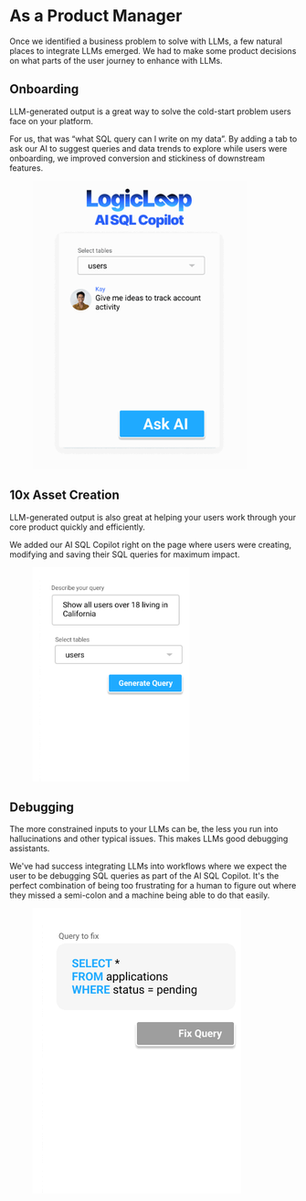 # As a Product Manager

Once we identified a business problem to solve with LLMs, a few natural places to integrate LLMs emerged. We had to make some product decisions on what parts of the user journey to enhance with LLMs.

## Onboarding

LLM-generated output is a great way to solve the cold-start problem users face on your platform.&#x20;

For us, that was “what SQL query can I write on my data”. By adding a tab to ask our AI to suggest queries and data trends to explore while users were onboarding, we improved conversion and stickiness of downstream features.

<figure><img src="../.gitbook/assets/LogicLoop AI SQL Copilot.gif" alt="" width="375"><figcaption></figcaption></figure>

## 10x Asset Creation

LLM-generated output is also great at helping your users work through your core product quickly and efficiently.&#x20;

We added our AI SQL Copilot right on the page where users were creating, modifying and saving their SQL queries for maximum impact.

<figure><img src="../.gitbook/assets/LogicLoop Generate Query.gif" alt="" width="275"><figcaption></figcaption></figure>

## Debugging

The more constrained inputs to your LLMs can be, the less you run into hallucinations and other typical issues. This makes LLMs good debugging assistants.

We've had success integrating LLMs into workflows where we expect the user to be debugging SQL queries as part of the AI SQL Copilot. It's the perfect combination of being too frustrating for a human to figure out where they missed a semi-colon and a machine being able to do that easily.&#x20;

<figure><img src="../.gitbook/assets/LogicLoop Fix Query.gif" alt=""><figcaption></figcaption></figure>

